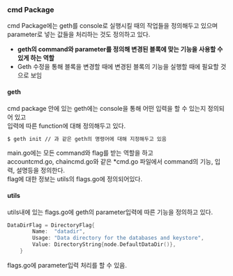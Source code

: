 ### cmd Package
cmd Package에는 geth를 console로 실행시킬 때의 작업들을 정의해두고 있으며  
parameter로 넣는 값들을 처리하는 것도 정의하고 있다.  
- **geth의 command와 parameter를 정의해 변경된 블록에 맞는 기능을 사용할 수 있게 하는 역할**
- Geth 수정을 통해 블록을 변경할 때에 변경된 블록의 기능을 실행할 때에 필요할 것으로 보임

#### geth
cmd package 안에 있는 geth에는 console을 통해 어떤 입력을 할 수 있는지 정의되어 있고  
입력에 따른 function에 대해 정의해두고 있다.  
```bash
$ geth init // 과 같은 geth의 명령어에 대해 지정해두고 있음
```

main.go에는 모든 command와 flag를 받는 역할을 하고  
accountcmd.go, chaincmd.go와 같은 *cmd.go 파일에서 
command의 기능, 입력, 설명등을 정의한다.  
flag에 대한 정보는 utils의 flags.go에 정의되어있다.  

#### utils
utils내에 있는 flags.go에 geth의 parameter입력에 따른 기능을 정의하고 있다.
```go
DataDirFlag = DirectoryFlag{
		Name:  "datadir",
		Usage: "Data directory for the databases and keystore",
		Value: DirectoryString{node.DefaultDataDir()},
	}
```

flags.go에 parameter입력 처리를 할 수 있음.

